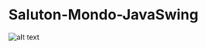 # Saluton-Mondo-JavaSwing

![alt text](https://github.com/Leone717/Saluton-Mondo-JavaSwing/blob/master/Saluton%20Mondo%20Swing.png)
